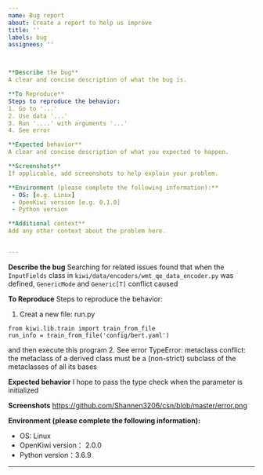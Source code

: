 ```yaml
---
name: Bug report
about: Create a report to help us improve
title: ''
labels: bug
assignees: ''



**Describe the bug**
A clear and concise description of what the bug is.

**To Reproduce**
Steps to reproduce the behavior:
1. Go to '...'
2. Use data '...'
3. Run '....' with arguments '...'
4. See error

**Expected behavior**
A clear and concise description of what you expected to happen.

**Screenshots**
If applicable, add screenshots to help explain your problem.

**Environment (please complete the following information):**
 - OS: [e.g. Linux]
 - OpenKiwi version [e.g. 0.1.0]
 - Python version

**Additional context**
Add any other context about the problem here.


---
```



**Describe the bug**
Searching for related issues found that when the `InputFields` class in `kiwi/data/encoders/wmt_qe_data_encoder.py` was defined, `GenericMode` and `Generic[T]` conflict caused

**To Reproduce**
Steps to reproduce the behavior:
1. Creat a new file: run.py
```
from kiwi.lib.train import train_from_file
run_info = train_from_file('config/bert.yaml')
```
and then execute this program
2. See error
TypeError: metaclass conflict: the metaclass of a derived class must be a (non-strict) subclass of the metaclasses of all its bases

**Expected behavior**
I hope to pass the type check when the parameter is initialized

**Screenshots**
https://github.com/Shannen3206/csn/blob/master/error.png

**Environment (please complete the following information):**
 - OS: Linux
 - OpenKiwi version： 2.0.0
 - Python version：3.6.9

---
